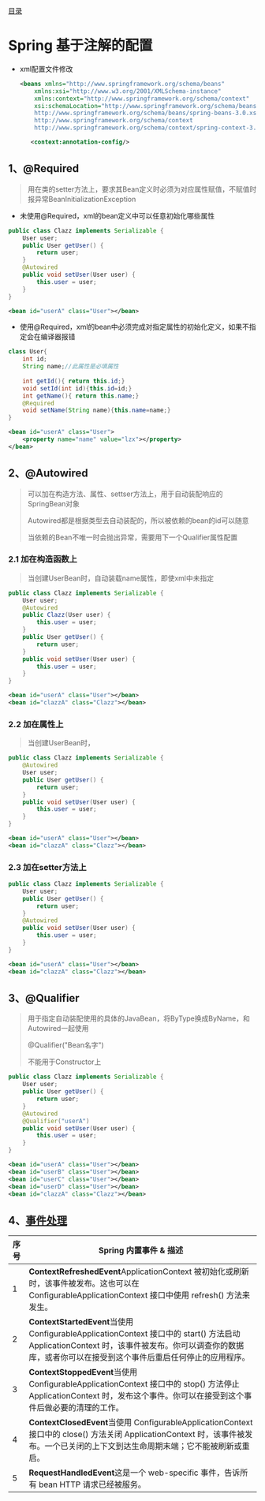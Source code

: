 [目录](目录.md)

# Spring 基于注解的配置

* xml配置文件修改

  ```xml
  <beans xmlns="http://www.springframework.org/schema/beans"
      xmlns:xsi="http://www.w3.org/2001/XMLSchema-instance"
      xmlns:context="http://www.springframework.org/schema/context"
      xsi:schemaLocation="http://www.springframework.org/schema/beans
      http://www.springframework.org/schema/beans/spring-beans-3.0.xsd
      http://www.springframework.org/schema/context
      http://www.springframework.org/schema/context/spring-context-3.0.xsd">
  
     <context:annotation-config/>
  ```

## 1、@Required

>  用在类的setter方法上，要求其Bean定义时必须为对应属性赋值，不赋值时报异常BeanInitializationException 

* 未使用@Required，xml的bean定义中可以任意初始化哪些属性

```java
public class Clazz implements Serializable {
    User user;
    public User getUser() {
        return user;
    }
    @Autowired
    public void setUser(User user) {
        this.user = user;
    }
}
```

```xml
<bean id="userA" class="User"></bean>
```

* 使用@Required，xml的bean中必须完成对指定属性的初始化定义，如果不指定会在编译器报错

```java
class User{
    int id;
    String name;//此属性是必填属性
    
    int getId(){ return this.id;}
    void setId(int id){this.id=id;}
    int getName(){ return this.name;}
    @Required
    void setName(String name){this.name=name;}
}
```

```xml
<bean id="userA" class="User">
	<property name="name" value="lzx"></property>
</bean>
```

## 2、@Autowired

> 可以加在构造方法、属性、settser方法上，用于自动装配响应的SpringBean对象
>
> Autowired都是根据类型去自动装配的，所以被依赖的bean的id可以随意
>
> 当依赖的Bean不唯一时会抛出异常，需要用下一个Qualifier属性配置

### 2.1 加在构造函数上

> 当创建UserBean时，自动装载name属性，即使xml中未指定<constructor-arg value="xxx"/>

```java
public class Clazz implements Serializable {
    User user;
    @Autowired
    public Clazz(User user) {
        this.user = user;
    }
    public User getUser() {
        return user;
    }
    public void setUser(User user) {
        this.user = user;
    }
}
```

```xml
<bean id="userA" class="User"></bean>
<bean id="clazzA" class="Clazz"></bean>
```

### 2.2 加在属性上

> 当创建UserBean时，

```java
public class Clazz implements Serializable {
    @Autowired
    User user;
    public User getUser() {
        return user;
    }
    public void setUser(User user) {
        this.user = user;
    }
}
```

```xml
<bean id="userA" class="User"></bean>
<bean id="clazzA" class="Clazz"></bean>
```

### 2.3 加在setter方法上

```java
public class Clazz implements Serializable {
    User user;
    public User getUser() {
        return user;
    }
    @Autowired
    public void setUser(User user) {
        this.user = user;
    }
}
```

```xml
<bean id="userA" class="User"></bean>
<bean id="clazzA" class="Clazz"></bean>
```

## 3、@Qualifier

> 用于指定自动装配使用的具体的JavaBean，将ByType换成ByName，和Autowired一起使用
>
> @Qualifier("Bean名字")
>
> 不能用于Constructor上

```java
public class Clazz implements Serializable {
    User user;
    public User getUser() {
        return user;
    }
    @Autowired
    @Qualifier("userA")
    public void setUser(User user) {
        this.user = user;
    }
}
```

```xml
<bean id="userA" class="User"></bean>
<bean id="userB" class="User"></bean>
<bean id="userC" class="User"></bean>
<bean id="userD" class="User"></bean>
<bean id="clazzA" class="Clazz"></bean>
```

## 4、[事件处理](https://www.w3cschool.cn/wkspring/reap1icq.html)

| 序号 | Spring 内置事件 & 描述                                       |
| ---- | ------------------------------------------------------------ |
| 1    | **ContextRefreshedEvent**ApplicationContext 被初始化或刷新时，该事件被发布。这也可以在 ConfigurableApplicationContext 接口中使用 refresh() 方法来发生。 |
| 2    | **ContextStartedEvent**当使用 ConfigurableApplicationContext 接口中的 start() 方法启动 ApplicationContext 时，该事件被发布。你可以调查你的数据库，或者你可以在接受到这个事件后重启任何停止的应用程序。 |
| 3    | **ContextStoppedEvent**当使用 ConfigurableApplicationContext 接口中的 stop() 方法停止 ApplicationContext 时，发布这个事件。你可以在接受到这个事件后做必要的清理的工作。 |
| 4    | **ContextClosedEvent**当使用 ConfigurableApplicationContext 接口中的 close() 方法关闭 ApplicationContext 时，该事件被发布。一个已关闭的上下文到达生命周期末端；它不能被刷新或重启。 |
| 5    | **RequestHandledEvent**这是一个 web-specific 事件，告诉所有 bean HTTP 请求已经被服务。 |